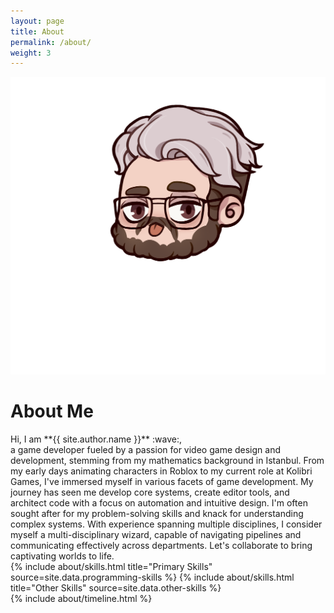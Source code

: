 ```yaml
---
layout: page
title: About
permalink: /about/
weight: 3
---
```



<div class="row">
<img src="/assets/Y1.png" />

# **About Me**

</div>

<div>
Hi, I am **{{ site.author.name }}** :wave:,<br>
a game developer fueled by a passion for video game design and development, stemming from my mathematics background in Istanbul. From my early days animating characters in Roblox to my current role at Kolibri Games, I've immersed myself in various facets of game development. My journey has seen me develop core systems, create editor tools, and architect code with a focus on automation and intuitive design. I'm often sought after for my problem-solving skills and knack for understanding complex systems. With experience spanning multiple disciplines, I consider myself a multi-disciplinary wizard, capable of navigating pipelines and communicating effectively across departments. Let's collaborate to bring captivating worlds to life.
<div class="row">
{% include about/skills.html title="Primary Skills" source=site.data.programming-skills %}
{% include about/skills.html title="Other Skills" source=site.data.other-skills %}
</div>

<div class="row">
{% include about/timeline.html %}
</div>
</div>